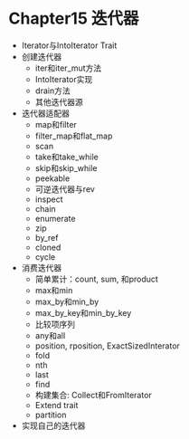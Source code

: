 # Chapter15 迭代器
- Iterator与IntoIterator Trait
- 创建迭代器    
    - iter和iter_mut方法
    - IntoIterator实现
    - drain方法
    - 其他迭代器源
- 迭代器适配器
    - map和filter
    - filter_map和flat_map
    - scan
    - take和take_while
    - skip和skip_while
    - peekable
    - 可逆迭代器与rev
    - inspect
    - chain
    - enumerate
    - zip
    - by_ref
    - cloned
    - cycle
- 消费迭代器
    - 简单累计：count, sum, 和product
    - max和min
    - max_by和min_by
    - max_by_key和min_by_key
    - 比较项序列
    - any和all
    - position, rposition, ExactSizedInterator
    - fold
    - nth
    - last
    - find
    - 构建集合: Collect和FromIterator
    - Extend trait
    - partition
- 实现自己的迭代器